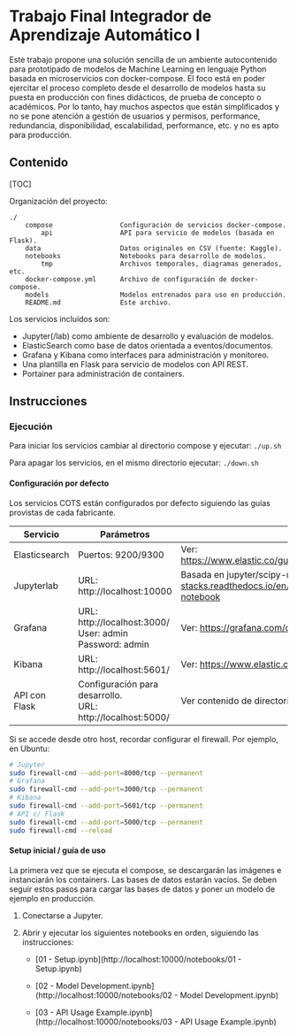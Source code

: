 # Trabajo Final Integrador de Aprendizaje Automático I

Este trabajo propone una solución sencilla de un ambiente autocontenido para prototipado de modelos de Machine Learning en lenguaje Python basada en microservicios con docker-compose.  El foco está en poder ejercitar el proceso completo desde el desarrollo de modelos hasta su puesta en producción con fines didácticos, de prueba de concepto o académicos. Por lo tanto, hay muchos aspectos que están simplificados y no se pone atención a gestión de usuarios y permisos, performance, redundancia, disponibilidad, escalabilidad, performance, etc. y no es apto para producción.

## Contenido

[TOC]

Organización del proyecto:

~~~
./	
	compose					Configuración de servicios docker-compose.
		api                 API para servicio de modelos (basada en Flask).
	data 					Datos originales en CSV (fuente: Kaggle).
	notebooks				Notebooks para desarrollo de modelos.
		tmp         		Archivos temporales, diagramas generados, etc.	
	docker-compose.yml      Archivo de configuración de docker-compose.	
	models 					Modelos entrenados para uso en producción.
	README.md 				Este archivo.
~~~

Los servicios incluídos son:

- Jupyter(/lab) como ambiente de desarrollo y evaluación de modelos.
- ElasticSearch como base de datos orientada a eventos/documentos.
- Grafana y Kibana como interfaces para administración y monitoreo.
- Una plantilla en Flask para servicio de modelos con API REST.
- Portainer para administración de containers.

## Instrucciones

### Ejecución

Para iniciar los servicios cambiar al directorio compose y ejecutar:
```./up.sh ```

Para apagar los servicios, en el mismo directorio ejecutar:
```./down.sh```

#### Configuración por defecto

Los servicios COTS están configurados por defecto siguiendo las guías provistas de cada fabricante. 

| Servicio      | Parámetros                                                   | Observaciones                                                |
| ------------- | ------------------------------------------------------------ | ------------------------------------------------------------ |
| Elasticsearch | Puertos: 9200/9300                                           | Ver: https://www.elastic.co/guide/en/elasticsearch/reference/current/docker.html |
| Jupyterlab    | URL: http://localhost:10000<br/>                             | Basada en jupyter/scipy-notebook. Ver: https://jupyter-docker-stacks.readthedocs.io/en/latest/using/selecting.html#jupyter-scipy-notebook |
| Grafana       | URL: http://localhost:3000/<br/>User: admin<br/>Password: admin | Ver: https://grafana.com/docs/grafana/latest/installation/docker/ |
| Kibana        | URL: http://localhost:5601/                                  | Ver: https://www.elastic.co/guide/en/kibana/current/docker.html |
| API con Flask | Configuración para desarrollo.<br />URL: http://localhost:5000/ | Ver contenido de directorio ./compose/api.                   |

Si se accede desde otro host, recordar configurar el firewall. Por ejemplo, en Ubuntu:

```bash
# Jupyter
sudo firewall-cmd --add-port=8000/tcp --permanent
# Grafana
sudo firewall-cmd --add-port=3000/tcp --permanent
# Kibana
sudo firewall-cmd --add-port=5601/tcp --permanent
# API c/ Flask
sudo firewall-cmd --add-port=5000/tcp --permanent
sudo firewall-cmd --reload
```

#### Setup inicial / guía de uso

La primera vez que se ejecuta el compose, se descargarán las imágenes e instanciarán los containers. Las bases de datos estarán vacíos.  Se deben seguir estos pasos para cargar las bases de datos y poner un modelo de ejemplo en producción.

1. Conectarse a Jupyter.

2. Abrir y ejecutar los siguientes notebooks en orden, siguiendo las instrucciones:

   - [01 - Setup.ipynb](http://localhost:10000/notebooks/01 - Setup.ipynb)

   - [02 - Model Development.ipynb](http://localhost:10000/notebooks/02 - Model Development.ipynb)

   - [03 - API Usage Example.ipynb](http://localhost:10000/notebooks/03 - API Usage Example.ipynb)

     



